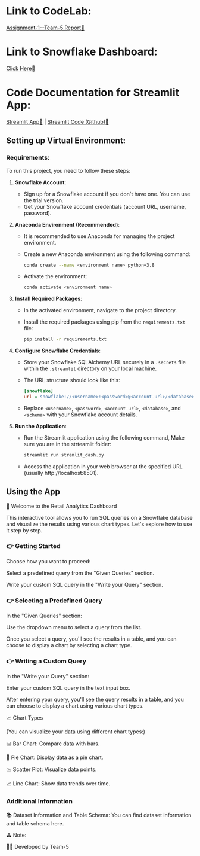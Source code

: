 # Link to CodeLab: 
[Assignment-1--Team-5 Report🔗](https://codelabs-preview.appspot.com/?file_id=1weK3M722C8g5DGMYXoKv_qOPIN3k-KORHFZ3oPvp8n0#0)

# Link to Snowflake Dashboard:
[Click Here🔗](https://app.snowflake.com/us-east-1/ikb40337/#/asssignment_1-dEJoIhYGa)


# Code Documentation for Streamlit App:
[Streamlit App🔗]() | [Streamlit Code (Github)🔗](https://github.com/AlgoDM-Fall2023-Team5/Assignment-1--Team-5/tree/Main/streamlit)


## Setting up Virtual Environment:
### Requirements:
To run this project, you need to follow these steps:

 

1. **Snowflake Account**:
   - Sign up for a Snowflake account if you don't have one. You can use the trial version.
   - Get your Snowflake account credentials (account URL, username, password).

 

2. **Anaconda Environment (Recommended)**:
   - It is recommended to use Anaconda for managing the project environment.
   - Create a new Anaconda environment using the following command:

 

     ```bash
     conda create --name <environment name> python=3.8
     ```

 

   - Activate the environment:

 

     ```bash
     conda activate <environment name> 
     ```

 

3. **Install Required Packages**:
   - In the activated environment, navigate to the project directory.
   - Install the required packages using pip from the `requirements.txt` file:

 

     ```bash
     pip install -r requirements.txt
     ```

 

4. **Configure Snowflake Credentials**:
   - Store your Snowflake SQLAlchemy URL securely in a `.secrets` file within the `.streamlit` directory on your local machine.
   - The URL structure should look like this:

 

     ```ini
     [snowflake]
     url = snowflake://<username>:<password>@<account-url>/<database>/<schema>
     ```

 

   - Replace `<username>`, `<password>`, `<account-url>`, `<database>`, and `<schema>` with your Snowflake account details.

 

5. **Run the Application**:
   - Run the Streamlit application using the following command,
   Make sure you are in the strteamlit folder:

 

     ```bash
     streamlit run stremlit_dash.py
     ```

 

   - Access the application in your web browser at the specified URL (usually http://localhost:8501).




## Using the App
🚀 Welcome to the Retail Analytics Dashboard

This interactive tool allows you to run SQL queries on a Snowflake database and visualize the results using various chart types. Let's explore how to use it step by step.

### 👉 Getting Started

Choose how you want to proceed:

Select a predefined query from the "Given Queries" section.

Write your custom SQL query in the "Write your Query" section.

### 👉 Selecting a Predefined Query

In the "Given Queries" section:

Use the dropdown menu to select a query from the list.

Once you select a query, you'll see the results in a table, and you can choose to display a chart by selecting a chart type.

### 👉 Writing a Custom Query

In the "Write your Query" section:

Enter your custom SQL query in the text input box.

After entering your query, you'll see the query results in a table, and you can choose to display a chart using various chart types.

📈 Chart Types

(You can visualize your data using different chart types:)

📊 Bar Chart: Compare data with bars.

🥧 Pie Chart: Display data as a pie chart.

📉 Scatter Plot: Visualize data points.

📈 Line Chart: Show data trends over time.


### Additional Information

📚 Dataset Information and Table Schema: You can find dataset information and table schema here.

⚠️ Note: 

👩‍💻 Developed by Team-5